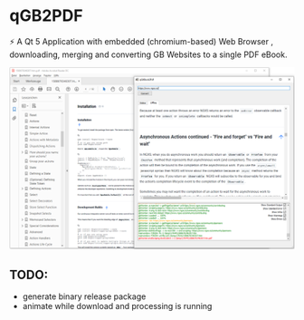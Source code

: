 # qGB2PDF
⚡️ A Qt 5 Application with embedded (chromium-based) Web Browser , downloading, merging and converting GB Websites to a single PDF eBook.

<img src=qGB2Pdf.png width="550px">

## TODO:
* generate binary release package
* animate while download and processing is running
